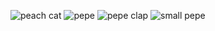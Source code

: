 ![peach cat](https://data14.sticker.fan/20200904/file_2745638_128x128.webp)
![pepe](https://data14.sticker.fan/20201105/file_3028019_128x128.webp)
![pepe clap](https://data14.sticker.fan/20200506/file_2462373_128x128.webp)
![small pepe](https://data14.sticker.fan/20200506/file_2462359_128x128.webp)

